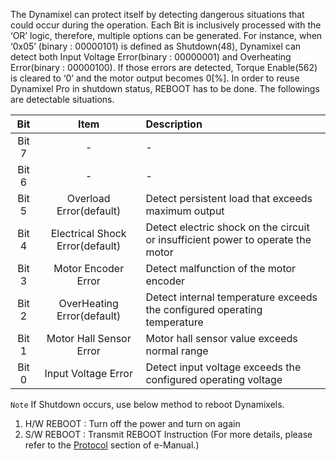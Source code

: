 The Dynamixel can protect itself by detecting dangerous situations that could occur during the operation. Each Bit is inclusively processed with the ‘OR’ logic, therefore, multiple options can be generated. For instance, when ‘0x05’ (binary : 00000101) is defined as Shutdown(48), Dynamixel can detect both Input Voltage Error(binary : 00000001) and Overheating Error(binary : 00000100). If those errors are detected, Torque Enable(562) is cleared to ‘0’ and the motor output becomes 0[%]. In order to reuse Dynamixel Pro in shutdown status, REBOOT has to be done. The followings are detectable situations.

|Bit   | Item     | Description     |
| :-------------: | :-------------: | :------------- |
|Bit 7|-|-|
|Bit 6|-|-|
|Bit 5|Overload Error(default)|Detect persistent load that exceeds maximum output|
|Bit 4|Electrical Shock Error(default)|Detect electric shock on the circuit or insufficient power to operate the motor|
|Bit 3|Motor Encoder Error|Detect malfunction of the motor encoder|
|Bit 2|OverHeating Error(default)|Detect internal temperature exceeds the configured operating temperature|
|Bit 1|Motor Hall Sensor Error|Motor hall sensor value exceeds normal range|
|Bit 0|Input Voltage Error|Detect input voltage exceeds the configured operating voltage|

`Note` If Shutdown occurs, use below method to reboot Dynamixels.
1. H/W REBOOT : Turn off the power and turn on again
2. S/W REBOOT : Transmit REBOOT Instruction (For more details, please refer to the [Protocol] section of e-Manual.)

[Protocol]: /docs/en/dxl/protocol2/#reboot
